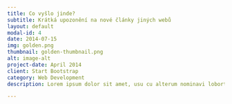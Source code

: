 ```yaml
---
title: Co vyšlo jinde?
subtitle: Krátká upozonění na nové články jiných webů
layout: default
modal-id: 4
date: 2014-07-15
img: golden.png
thumbnail: golden-thumbnail.png
alt: image-alt
project-date: April 2014
client: Start Bootstrap
category: Web Development
description: Lorem ipsum dolor sit amet, usu cu alterum nominavi lobortis. At duo novum diceret. Tantas apeirian vix et, usu sanctus postulant inciderint ut, populo diceret necessitatibus in vim. Cu eum dicam feugiat noluisse.

---
```

